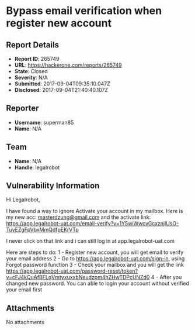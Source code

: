 # Bypass email verification when register new account

## Report Details
- **Report ID**: 265749
- **URL**: https://hackerone.com/reports/265749
- **State**: Closed
- **Severity**: N/A
- **Submitted**: 2017-09-04T09:35:10.047Z
- **Disclosed**: 2017-09-04T21:40:40.107Z

## Reporter
- **Username**: superman85
- **Name**: N/A

## Team
- **Name**: N/A
- **Handle**: legalrobot

## Vulnerability Information
Hi Legalrobot,

I have found a way to ignore Activate your account in my mailbox.
Here is my new acc: masterdzung@gmail.com and the activate link:
https://app.legalrobot-uat.com/email-verify?v=1Y5wiWwcvGcxznjlUsO-TuyEZgFpVbxMmQdfpEKrVTp

I never click on that link and i can still log in at app.legalrobot-uat.com

Here are steps to do:
1 - Register new account, you will get email to verify your email address
2 - Go to https://app.legalrobot-uat.com/sign-in, using Forgot password function
3 - Check your mailbox and you will get the link https://app.legalrobot-uat.com/password-reset/token?v=cFJ4kQuAfBFLqVmtyxuxxbNeudzpm4hZHwTDPcUNZd0
4 - After you changed new password. You can able to login your account without verified your email first


## Attachments
No attachments
